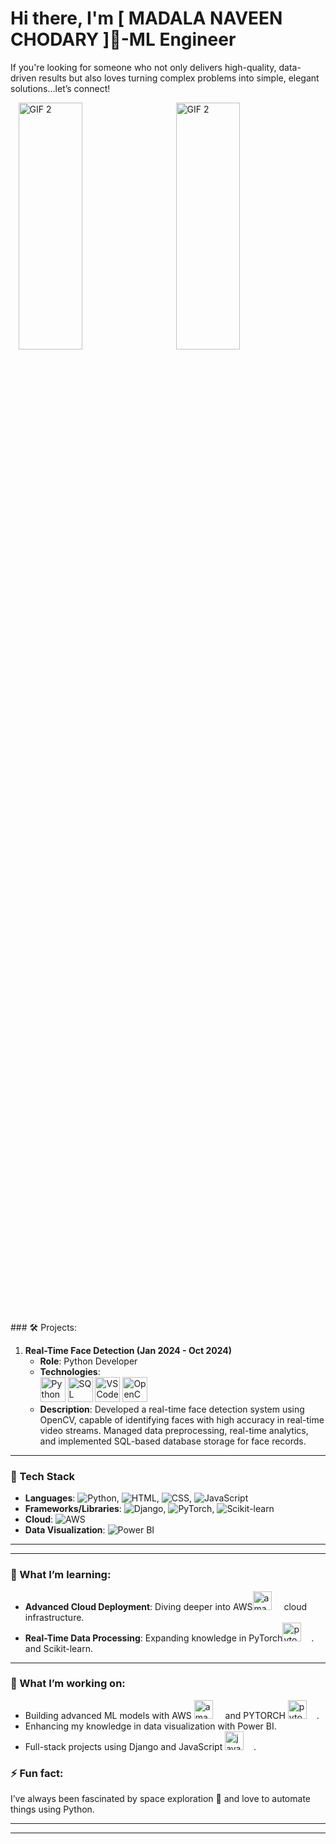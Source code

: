 # Hi there, I'm [ MADALA NAVEEN CHODARY ]🌟-ML Engineer
If you're looking for someone who not only delivers high-quality, data-driven results but also loves turning complex problems into simple, elegant solutions...let’s connect!

<div style="display: flex; justify-content: space-around; height: 50%; width: 100%;">

  <img src="https://media.giphy.com/media/3o6QL6BkYYlWuu66oE/giphy.gif?cid=ecf05e477260rb0nn9mwivfvpugefsq2835bc7z9rwir6cu5&ep=v1_gifs_search&rid=giphy.gif&ct=g" alt="GIF 2" width="45%" height="auto"  />
  
  <img src="https://media.giphy.com/media/hVEBWRInEvNOEVS18i/giphy.gif?cid=ecf05e47zy3fvksyzjyce9mytaesvrv12phzywyhzvedot19&ep=v1_gifs_related&rid=giphy.gif&ct=g" alt="GIF 2" width="45%" height="auto" />

</div>
### 🛠️ Projects:

1. **Real-Time Face Detection (Jan 2024 - Oct 2024)**  
   - **Role**: Python Developer  
   - **Technologies**:  
     <img src="https://cdn.jsdelivr.net/gh/devicons/devicon/icons/python/python-original.svg" alt="Python" width="40" height="40"/> 
     <img src="https://cdn.jsdelivr.net/gh/devicons/devicon/icons/mysql/mysql-original-wordmark.svg" alt="SQL" width="40" height="40"/> 
     <img src="https://cdn.jsdelivr.net/gh/devicons/devicon/icons/vscode/vscode-original.svg" alt="VSCode" width="40" height="40"/> 
     <img src="https://cdn.jsdelivr.net/gh/devicons/devicon/icons/opencv/opencv-original.svg" alt="OpenCV" width="40" height="40"/>  
   - **Description**: Developed a real-time face detection system using OpenCV, capable of identifying faces with high accuracy in real-time video streams. Managed data preprocessing, real-time analytics, and implemented SQL-based database storage for face records.



---


### 💼 Tech Stack

- **Languages**: ![Python](https://img.shields.io/badge/-Python-3776AB?style=flat-square&logo=python&logoColor=white), ![HTML](https://img.shields.io/badge/-HTML-E34F26?style=flat-square&logo=html5&logoColor=white), ![CSS](https://img.shields.io/badge/-CSS-1572B6?style=flat-square&logo=css3&logoColor=white), ![JavaScript](https://img.shields.io/badge/-JavaScript-F7DF1E?style=flat-square&logo=javascript&logoColor=black)
- **Frameworks/Libraries**: ![Django](https://img.shields.io/badge/-Django-092E20?style=flat-square&logo=django&logoColor=white), ![PyTorch](https://img.shields.io/badge/-PyTorch-EE4C2C?style=flat-square&logo=pytorch&logoColor=white), ![Scikit-learn](https://img.shields.io/badge/-Scikit--learn-F7931E?style=flat-square&logo=scikit-learn&logoColor=white)
- **Cloud**: ![AWS](https://img.shields.io/badge/-Amazon%20AWS-232F3E?style=flat-square&logo=amazon-aws&logoColor=white)
- **Data Visualization**: ![Power BI](https://img.shields.io/badge/-Power%20BI-F2C811?style=flat-square&logo=power-bi&logoColor=black)

---


---

### 🌱 What I’m learning:
- **Advanced Cloud Deployment**: Diving deeper into AWS<img src="https://cdn.jsdelivr.net/gh/devicons/devicon/icons/amazonwebservices/amazonwebservices-line-wordmark.svg" height="30" alt="amazonwebservices logo"  />
  <img width="12" /> cloud infrastructure.
- **Real-Time Data Processing**: Expanding knowledge in PyTorch<img src="https://cdn.jsdelivr.net/gh/devicons/devicon/icons/pytorch/pytorch-original.svg" height="30" alt="pytorch logo"  />
  <img width="12" />. and Scikit-learn.

---
### 🔭 What I’m working on:
- Building advanced ML models with AWS <img src="https://cdn.jsdelivr.net/gh/devicons/devicon/icons/amazonwebservices/amazonwebservices-line-wordmark.svg" height="30" alt="amazonwebservices logo"  />
  <img width="12" /> and PYTORCH <img src="https://cdn.jsdelivr.net/gh/devicons/devicon/icons/pytorch/pytorch-original.svg" height="30" alt="pytorch logo"  />
  <img width="12" />.
- Enhancing my knowledge in data visualization with Power BI.
- Full-stack projects using Django and JavaScript <img src="https://cdn.jsdelivr.net/gh/devicons/devicon/icons/javascript/javascript-original.svg" height="30" alt="javascript logo"  />
  <img width="12" />.

### ⚡ Fun fact:
I’ve always been fascinated by space exploration 🌌 and love to automate things using Python.

---


---



